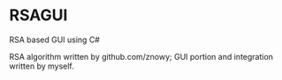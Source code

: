 # RSAGUI
RSA based GUI using C#

RSA algorithm written by github.com/znowy; GUI portion and integration written by myself.
